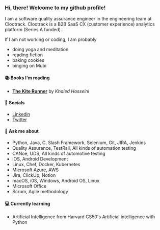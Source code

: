 ### Hi, there! Welcome to my github profile!</h1>

I am a software quality assurance engineer in the engineering team at Clootrack. Clootrack is a B2B SaaS CX (customer experience) analytics platform (Series A funded).

If I am not working or coding, I am probably 
- doing yoga and meditation
- reading fiction
- baking cookies
- binging on Mubi

#### 📚 Books I'm reading
- **[The Kite Runner](https://literal.club/book/the-kite-runner-ez54a)** by _Khaled Hosseini_

#### 💬 Socials
- [Linkedin](https://www.linkedin.com/in/samarpita-roy/)
- [Twitter](https://twitter.com/tinnyRoyyy)

#### 🔧 Ask me about
- Python, Java, C, Slash Framework, Selenium, Git, JIRA, Jenkins
- Quality Assurance, TestRail, All kinds of automation testing
- CANoe, UDS, All kinds of automotive testing
- iOS, Android Development
- Linux, Chef, Docker, Kubernetes
- Microsoft Azure, AWS
- Jira, ClickUp, Notion
- macOS, i0S, Windows, Android OS, Linux
- Microsoft Office
- Scrum, Agile methodology

#### 💻 Currently learning
- Artificial Intelligence from Harvard CS50's Artificial intelligence with Python

<br />
<br />
